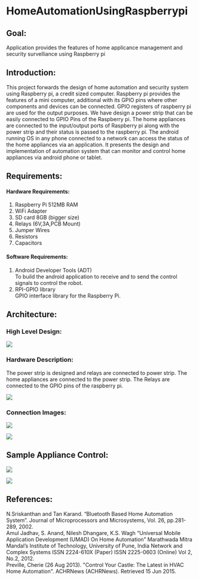 # HomeAutomationUsingRaspberrypi

## Goal:
Application provides the features of  home  applicance management and security survelliance using Raspberry pi

## Introduction:
This  project  forwards  the  design  of  home  automation  and  security system  using Raspberry pi, a credit sized computer. Raspberry pi provides the features of a mini computer, additional with its GPIO pins where other components and devices can be connected. GPIO registers of raspberry pi are used for the output purposes.  We have design a power strip that can be easily connected to GPIO Pins of the Raspberry pi. The home appliances are connected to the input/output ports of Raspberry pi along with the power strip and their status is passed to the raspberry pi. The android running OS in any phone connected to a network can access the status of the home appliances via an application. It presents the design and implementation of automation system that can monitor and control home appliances via android phone or tablet.

## Requirements:

#### Hardware Requirements:
  1. Raspberry   Pi  512MB RAM   
  2. WiFi Adapter  
  3. SD card 8GB (bigger size)  
  4. Relays (6V,3A,PCB Mount)
  5. Jumper Wires  
  6. Resistors  
  7. Capacitors  

#### Software Requirements:
  1. Android Developer Tools (ADT)  
    To build the android application to receive and to send the control signals to control the robot.
  2. RPI-GPIO library  
    GPIO interface library for the Raspberry Pi.


## Architecture:

### High Level Design:

![](images/HighLevelDesign.PNG)

### Hardware Description: 
The power strip is designed and relays are connected to power strip. The home appliances are connected to the power strip. The Relays are connected to the GPIO pins of the raspberry pi.

![](images/HardwareBloackDiagram.PNG)

### Connection Images:

![](images/ExternalMemor.PNG)

![](images/LEDSetup.PNG)

## Sample Appliance Control:

![](images/AndroidApp.PNG)

![](images/ApplianceControl.PNG)

## References:

N.Sriskanthan and  Tan  Karand.  “Bluetooth  Based  Home  Automation System”. Journal of Microprocessors and Microsystems, Vol. 26, pp.281-289, 2002.  
Amul Jadhav, S. Anand, Nilesh Dhangare, K.S. Wagh “Universal Mobile Application Development (UMAD) On Home Automation” Marathwada Mitra Mandal’s Institute of Technology, University of Pune, India Network and Complex Systems ISSN 2224-610X (Paper) ISSN 2225-0603 (Online) Vol 2, No.2, 2012.  
Preville, Cherie (26 Aug 2013). "Control Your Castle: The Latest in HVAC Home Automation". ACHRNews (ACHRNews). Retrieved 15 Jun 2015.  

